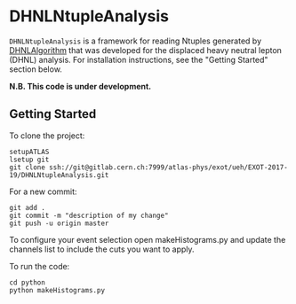 # DHNLNtupleAnalysis

`DHNLNtupleAnalysis` is a framework for reading Ntuples generated by [DHNLAlgorithm](https://gitlab.cern.ch/atlas-phys/exot/ueh/EXOT-2017-19/DHNLAlgorithm) 
that was developed for the displaced heavy neutral lepton (DHNL) analysis. For installation instructions, see the "Getting Started" section below.

**N.B. This code is  under development.**
## Getting Started

To clone the project: 

```
setupATLAS
lsetup git
git clone ssh://git@gitlab.cern.ch:7999/atlas-phys/exot/ueh/EXOT-2017-19/DHNLNtupleAnalysis.git
```

For a new commit: 

```
git add . 
git commit -m "description of my change"
git push -u origin master
```

To configure your event selection open makeHistograms.py and update the channels list to include the cuts you want to apply.


To run the code: 

```
cd python 
python makeHistograms.py 
```